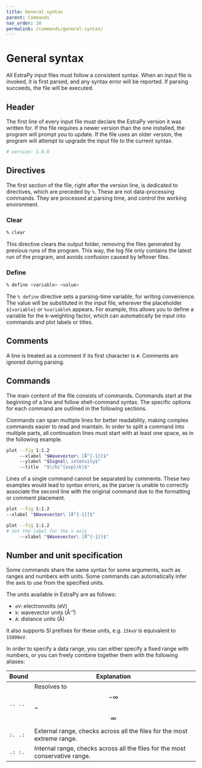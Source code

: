 ```yaml
---
title: General syntax
parent: Commands
nav_order: 10
permalink: /commands/general-syntax/
---
```


# General syntax

All EstraPy input files must follow a consistent syntax. When an input file is invoked, it is first parsed, and any syntax error will be reported. If parsing succeeds, the file will be executed.

## Header

The first line of every input file must declare the EstraPy version it was written for. If the file requires a newer version than the one installed, the program will prompt you to update. If the file uses an older version, the program will attempt to upgrade the input file to the current syntax.

```sh
# version: 1.0.0
```

## Directives

The first section of the file, right after the version line, is dedicated to directives, which are preceded by `%`. These are not data-processing commands. They are processed at parsing time, and control the working environment.

### Clear

```sh
% clear
```

This directive clears the output folder, removing the files generated by previous runs of the program. This way, the log file only contains the latest run of the program, and avoids confusion caused by leftover files.

### Define

```sh
% define <variable> <value>
```

The `% define` directive sets a parsing-time variable, for writing convenience. The value will be substituted in the input file, wherever the placeholder `${variable}` or `%variable%` appears. For example, this allows you to define a variable for the k-weighting factor, which can automatically be input into commands and plot labels or titles.

## Comments

A line is treated as a comment if its first character is `#`. Comments are ignored during parsing.

## Commands

The main content of the file consists of commands. Commands start at the beginning of a line and follow shell-command syntax. The specific options for each command are outlined in the following sections.

Commands can span multiple lines for better readability, making complex commands easier to read and maintain. In order to split a command into multiple parts, all continuation lines must start with at least one space, as in the following example.

```sh
plot --fig 1:1.2
     --xlabel "$Wavevector\ [Å^{-1}]$"
     --ylabel "$Signal\ intensity$"
     --title  "$\chi^{exp}(k)$"
```

Lines of a single command cannot be separated by comments. These two examples would lead to syntax errors, as the parser is unable to correctly associate the second line with the original command due to the formatting or comment placement.

```sh
plot --fig 1:1.2
--xlabel "$Wavevector\ [Å^{-1}]$"
```

```sh
plot --fig 1:1.2
# Set the label for the x axis
     --xlabel "$Wavevector\ [Å^{-1}]$"
```

## Number and unit specification

Some commands share the same syntax for some arguments, such as ranges and numbers with units. Some commands can automatically infer the axis to use from the specified units.

The units available in EstraPy are as follows:

- `eV`: electronvolts (eV)
- `k`: wavevector units (Å⁻¹)
- `A`: distance units (Å)

It also supports SI prefixes for these units, e.g. `15keV` is equivalent to `15000eV`.

In order to specify a data range, you can either specify a fixed range with numbers, or you can freely combine together them with the following aliases:

|Bound|Explanation|
|--|--|
|<span class="nowrap">`.. ..`</span>|Resolves to $$-\infty$$ ~ $$\infty$$|
|<span class="nowrap">`:. .:`</span>|External range, checks across all the files for the most extreme range.|
|<span class="nowrap">`.: :.`</span>|Internal range, checks across all the files for the most conservative range.|